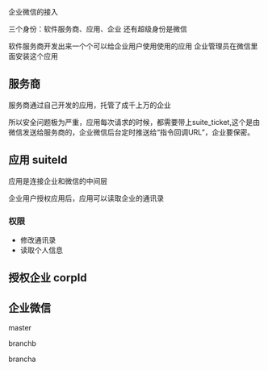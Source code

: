 

企业微信的接入


三个身份：软件服务商、应用、企业
还有超级身份是微信


软件服务商开发出来一个个可以给企业用户使用使用的应用
企业管理员在微信里面安装这个应用


## 服务商

服务商通过自己开发的应用，托管了成千上万的企业

所以安全问题极为严重，应用每次请求的时候，都需要带上suite_ticket,这个是由微信发送给服务商的，企业微信后台定时推送给“指令回调URL”，企业要保密。


## 应用  suiteId
应用是连接企业和微信的中间层

企业用户授权应用后，应用可以读取企业的通讯录

### 权限
- 修改通讯录
- 读取个人信息


## 授权企业 corpId


## 企业微信


master

branchb


brancha


